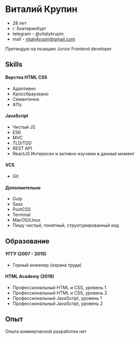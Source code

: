 # Виталий Крупин

- 28 лет
- г. Екатеринбург
- telegram - @vitalykrupin
- mail - vitalykrupin@gmail.com

Претендую на позицию Junior Frontend developer

## Skills

#### Верстка HTML CSS

- Адаптивно
- Кроссбраузерно
- Семантично
- A11y

#### JavaScript

- Чистый JS
- ES6
- MVC
- TLD/TDD
- REST API
- ReactJS Интересен и активно изучаем в данный момент

#### VCS

- Git

#### Дополнительно

- Gulp
- Sass
- PostCSS
- Terminal
- MacOS/Linux
- Пишу чистый, понятный, структурированный код

## Образование

#### УГГУ (2007 - 2015)

- Горный инженер (охрана труда)

#### HTML Academy (2018)

- Профессиональный HTML и CSS, уровень 1
- Профессиональный HTML и CSS, уровень 2
- Профессиональный JavaScript, уровень 1
- Профессиональный JavaScript, уровень 2 

## Опыт

Опыта коммерческой разработки нет
